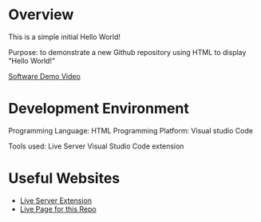 # Overview

This is a simple initial Hello World!

Purpose: to demonstrate a new Github repository using HTML to display "Hello World!"

[Software Demo Video](https://youtu.be/dRtudKZhHNQ)

# Development Environment

Programming Language: HTML
Programming Platform: Visual studio Code 

Tools used: Live Server Visual Studio Code extension
# Useful Websites
* [Live Server Extension](https://marketplace.visualstudio.com/items/?itemName=ritwickdey.LiveServer)
* [Live Page for this Repo](https://samcreviston.github.io/Hello-World-HTML/)
